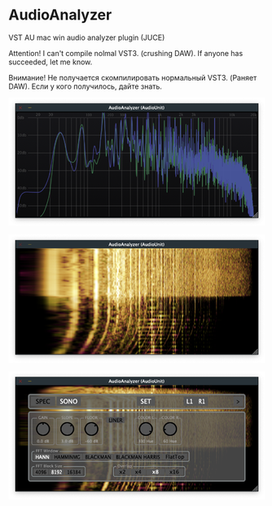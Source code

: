 # AudioAnalyzer
VST AU mac win audio analyzer plugin (JUCE)

Attention! I can't compile nolmal VST3. (crushing DAW). If anyone has succeeded, let me know.

Внимание! Не получается скомпилировать нормальный VST3. (Раняет DAW). Если у кого  получилось, дайте знать.


![screenshot1](spectrogram.png  "Spectrogram")


![screenshot2](sonogram.png  "Sonogram")


![screenshot3](options.png  "Options")

